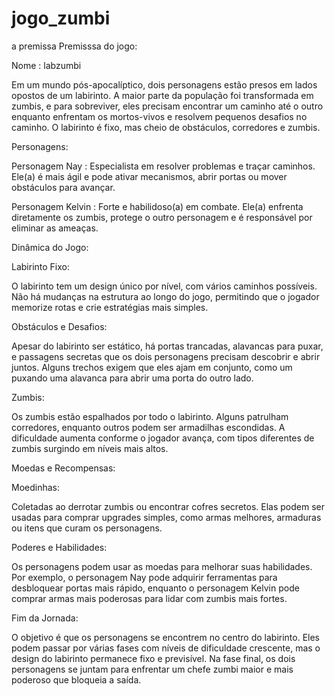 # jogo_zumbi
a premissa 
Premisssa do jogo:

Nome : labzumbi

Em um mundo pós-apocalíptico, dois personagens estão presos em lados opostos de um labirinto. A maior parte da população foi transformada em zumbis, e para sobreviver, eles precisam encontrar um caminho até o outro enquanto enfrentam os mortos-vivos e resolvem pequenos desafios no caminho. O labirinto é fixo, mas cheio de obstáculos, corredores e zumbis.

Personagens:

Personagem Nay : Especialista em resolver problemas e traçar caminhos. Ele(a) é mais ágil e pode ativar mecanismos, abrir portas ou mover obstáculos para avançar.

Personagem Kelvin : Forte e habilidoso(a) em combate. Ele(a) enfrenta diretamente os zumbis, protege o outro personagem e é responsável por eliminar as ameaças.


Dinâmica do Jogo:

Labirinto Fixo: 

O labirinto tem um design único por nível, com vários caminhos possíveis. Não há mudanças na estrutura ao longo do jogo, permitindo que o jogador memorize rotas e crie estratégias mais simples.

Obstáculos e Desafios:

 Apesar do labirinto ser estático, há portas trancadas, alavancas para puxar, e passagens secretas que os dois personagens precisam descobrir e abrir juntos. Alguns trechos exigem que eles ajam em conjunto, como um puxando uma alavanca para abrir uma porta do outro lado.

Zumbis: 

Os zumbis estão espalhados por todo o labirinto. Alguns patrulham corredores, enquanto outros podem ser armadilhas escondidas. A dificuldade aumenta conforme o jogador avança, com  tipos diferentes de zumbis surgindo em níveis mais altos.


Moedas e Recompensas:

Moedinhas: 

Coletadas ao derrotar zumbis ou encontrar cofres secretos. Elas podem ser usadas para comprar upgrades simples, como armas melhores, armaduras ou itens que curam os personagens.

Poderes e Habilidades: 

Os personagens podem usar as moedas para melhorar suas habilidades. Por exemplo, o personagem Nay pode adquirir ferramentas para desbloquear portas mais rápido, enquanto o personagem Kelvin pode comprar armas mais poderosas para lidar com zumbis mais fortes.


Fim da Jornada:

O objetivo é que os personagens se encontrem no centro do labirinto. Eles podem passar por várias fases com níveis de dificuldade crescente, mas o design do labirinto permanece fixo e previsível. Na fase final, os dois personagens se juntam para enfrentar um chefe zumbi maior e mais poderoso que bloqueia a saída.